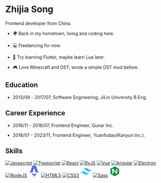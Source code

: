 Zhijia Song
======

Frontend developer from China.

- 🌍 Back in my hometown, living and coding here.

- 💻 Freelancing for now.

- 📖 Try learning Flutter, maybe learn Lua later.

- 🎮 Love Minecraft and DST, wrote a simple DST mod before.

## Education

 - 2013/09 - 2017/07, Software Engineering, JiLin University B.Eng.

## Career Experience

 - 2016/11 - 2018/07, Frontend Engineer, Qunar Inc.

 - 2018/07 - 2023/11, Frontend Engineer, Yuanfudao(Kanyun Inc.).

## Skills

<p>
    <a href="https://developer.mozilla.org/en-US/docs/Web/JavaScript" target="_blank" rel="noreferrer"><img
            src="https://raw.githubusercontent.com/danielcranney/readme-generator/main/public/icons/skills/javascript-colored.svg"
            width="36" height="36" alt="Javascript" /></a>
    <a href="https://www.typescriptlang.org/" target="_blank" rel="noreferrer"><img src="https://raw.githubusercontent.com/danielcranney/readme-generator/main/public/icons/skills/typescript-colored.svg"
            width="36" height="36" alt="Typescript" /></a>
    <a href="https://reactjs.org/" target="_blank" rel="noreferrer"><img src="https://raw.githubusercontent.com/danielcranney/readme-generator/main/public/icons/skills/react-colored.svg"
            width="36" height="36" alt="React" /></a>
    <a href="https://rxjs.dev/" target="_blank" rel="noreferrer"><img src="https://github.com/user-attachments/assets/0a57a1cd-2d35-4f3e-9f1c-c9ca341b1b7d" width="36"
            height="36" alt="RxJS" /></a>
    <a href="https://vuejs.org/" target="_blank" rel="noreferrer"><img src="https://raw.githubusercontent.com/danielcranney/readme-generator/main/public/icons/skills/vuejs-colored.svg"
            width="36" height="36" alt="Vue" /></a>
    <a href="https://anagular.dev/" target="_blank" rel="noreferrer"><img src="https://github.com/user-attachments/assets/3d415b67-e500-4845-9cfe-2c22de49586e" width="36"
            height="36" alt="Angular" /></a>
    <a href="https://www.electronjs.org/" target="_blank" rel="noreferrer"><img src="https://github.com/user-attachments/assets/53339779-bc01-4b56-a93c-10e1921892ae"
        width="36" height="36" alt="Electron" /></a>
    <a href="https://nodejs.org/en/" target="_blank" rel="noreferrer"><img src="https://raw.githubusercontent.com/danielcranney/readme-generator/main/public/icons/skills/nodejs-colored.svg"
            width="36" height="36" alt="NodeJS" /></a>
    <a href="https://astro.build/" target="_blank" rel="noreferrer"><img src="https://github.com/songzhj/resume/blob/main/src/assets/skills/astro.svg"
            width="36" height="36" alt="Astro" /></a>
    <a href="https://developer.mozilla.org/en-US/docs/Glossary/HTML5" target="_blank" rel="noreferrer"><img src="https://raw.githubusercontent.com/danielcranney/readme-generator/main/public/icons/skills/html5-colored.svg"
            width="36" height="36" alt="HTML5" /></a>
    <a href="https://www.w3.org/TR/CSS/#css" target="_blank" rel="noreferrer"><img src="https://raw.githubusercontent.com/danielcranney/readme-generator/main/public/icons/skills/css3-colored.svg"
            width="36" height="36" alt="CSS3" /></a>
    <a href="https://tailwindcss.com/" target="_blank" rel="noreferrer"><img src="https://github.com/songzhj/resume/blob/main/src/assets/skills/tailwindcss.svg"
            width="36" height="36" alt="Tailwindcss" /></a>
    <a href="https://sass-lang.com/" target="_blank" rel="noreferrer"><img src="https://raw.githubusercontent.com/danielcranney/readme-generator/main/public/icons/skills/sass-colored.svg"
            width="36" height="36" alt="Sass" /></a>
    <a href="https://nginx.org/" target="_blank" rel="noreferrer"><img src="https://github.com/songzhj/resume/blob/main/src/assets/skills/nginx.svg"
            width="36" height="36" alt="Nginx" /></a>
</p>

